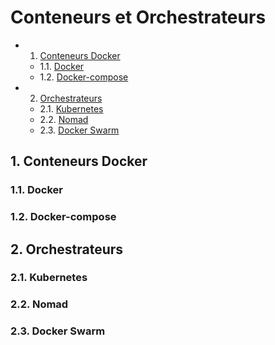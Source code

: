 # Conteneurs et Orchestrateurs
<!-- vscode-markdown-toc -->
* 1. [Conteneurs Docker](#ConteneursDocker)
	* 1.1. [Docker](#Docker)
	* 1.2. [Docker-compose](#Docker-compose)
* 2. [Orchestrateurs](#Orchestrateurs)
	* 2.1. [Kubernetes](#Kubernetes)
	* 2.2. [Nomad](#Nomad)
    * 2.3. [Docker Swarm](#Swarm)

<!-- vscode-markdown-toc-config
	numbering=true
	autoSave=true
	/vscode-markdown-toc-config -->
<!-- /vscode-markdown-toc -->
##  1. <a name='ConteneursDocker'></a>Conteneurs Docker

###  1.1. <a name='Docker'></a>Docker

###  1.2. <a name='Docker-compose'></a>Docker-compose

##  2. <a name='Orchestrateurs'></a>Orchestrateurs

###  2.1. <a name='Kubernetes'></a>Kubernetes

###  2.2. <a name='Nomad'></a>Nomad

###  2.3. <a name='Swarm'></a>Docker Swarm
